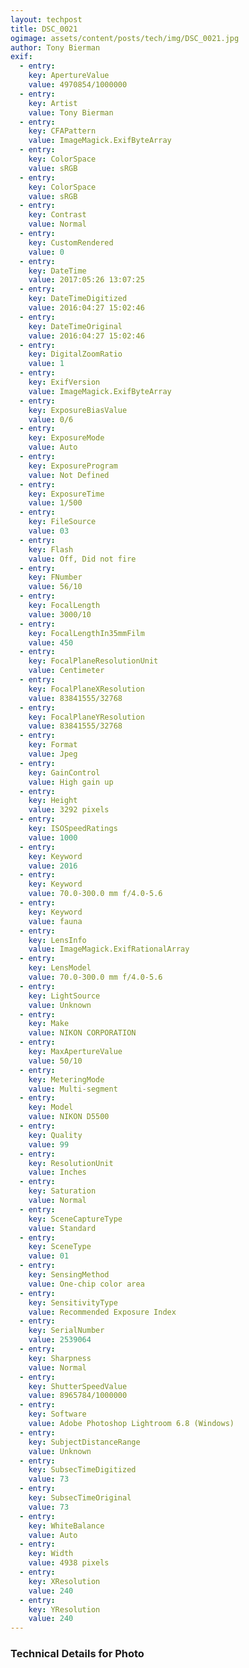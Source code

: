 ```yaml
---
layout: techpost
title: DSC_0021
ogimage: assets/content/posts/tech/img/DSC_0021.jpg
author: Tony Bierman
exif:
  - entry:
    key: ApertureValue
    value: 4970854/1000000
  - entry:
    key: Artist
    value: Tony Bierman
  - entry:
    key: CFAPattern
    value: ImageMagick.ExifByteArray
  - entry:
    key: ColorSpace
    value: sRGB
  - entry:
    key: ColorSpace
    value: sRGB
  - entry:
    key: Contrast
    value: Normal
  - entry:
    key: CustomRendered
    value: 0
  - entry:
    key: DateTime
    value: 2017:05:26 13:07:25
  - entry:
    key: DateTimeDigitized
    value: 2016:04:27 15:02:46
  - entry:
    key: DateTimeOriginal
    value: 2016:04:27 15:02:46
  - entry:
    key: DigitalZoomRatio
    value: 1
  - entry:
    key: ExifVersion
    value: ImageMagick.ExifByteArray
  - entry:
    key: ExposureBiasValue
    value: 0/6
  - entry:
    key: ExposureMode
    value: Auto
  - entry:
    key: ExposureProgram
    value: Not Defined
  - entry:
    key: ExposureTime
    value: 1/500
  - entry:
    key: FileSource
    value: 03
  - entry:
    key: Flash
    value: Off, Did not fire
  - entry:
    key: FNumber
    value: 56/10
  - entry:
    key: FocalLength
    value: 3000/10
  - entry:
    key: FocalLengthIn35mmFilm
    value: 450
  - entry:
    key: FocalPlaneResolutionUnit
    value: Centimeter
  - entry:
    key: FocalPlaneXResolution
    value: 83841555/32768
  - entry:
    key: FocalPlaneYResolution
    value: 83841555/32768
  - entry:
    key: Format
    value: Jpeg
  - entry:
    key: GainControl
    value: High gain up
  - entry:
    key: Height
    value: 3292 pixels
  - entry:
    key: ISOSpeedRatings
    value: 1000
  - entry:
    key: Keyword
    value: 2016
  - entry:
    key: Keyword
    value: 70.0-300.0 mm f/4.0-5.6
  - entry:
    key: Keyword
    value: fauna
  - entry:
    key: LensInfo
    value: ImageMagick.ExifRationalArray
  - entry:
    key: LensModel
    value: 70.0-300.0 mm f/4.0-5.6
  - entry:
    key: LightSource
    value: Unknown
  - entry:
    key: Make
    value: NIKON CORPORATION
  - entry:
    key: MaxApertureValue
    value: 50/10
  - entry:
    key: MeteringMode
    value: Multi-segment
  - entry:
    key: Model
    value: NIKON D5500
  - entry:
    key: Quality
    value: 99
  - entry:
    key: ResolutionUnit
    value: Inches
  - entry:
    key: Saturation
    value: Normal
  - entry:
    key: SceneCaptureType
    value: Standard
  - entry:
    key: SceneType
    value: 01
  - entry:
    key: SensingMethod
    value: One-chip color area
  - entry:
    key: SensitivityType
    value: Recommended Exposure Index
  - entry:
    key: SerialNumber
    value: 2539064
  - entry:
    key: Sharpness
    value: Normal
  - entry:
    key: ShutterSpeedValue
    value: 8965784/1000000
  - entry:
    key: Software
    value: Adobe Photoshop Lightroom 6.8 (Windows)
  - entry:
    key: SubjectDistanceRange
    value: Unknown
  - entry:
    key: SubsecTimeDigitized
    value: 73
  - entry:
    key: SubsecTimeOriginal
    value: 73
  - entry:
    key: WhiteBalance
    value: Auto
  - entry:
    key: Width
    value: 4938 pixels
  - entry:
    key: XResolution
    value: 240
  - entry:
    key: YResolution
    value: 240
---
```

<h3>Technical Details for Photo</h3>